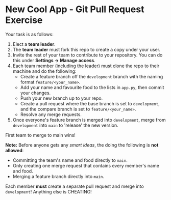 # New Cool App - Git Pull Request Exercise

Your task is as follows:

1. Elect a **team leader**.
2. The **team leader** must fork this repo to create a copy under your user.
3. Invite the rest of your team to contribute to your repository. You can do this under **Settings -> Manage access**. 
4. Each team member (including the leader) must clone the repo to their machine and do the following:
    - Create a feature branch off the `development` branch with the naming format `feature/<your_name>`.
    - Add your name and favourite food to the lists in `app.py`, then commit your changes.
    - Push your new branch up to your repo.
    - Create a pull request where the base branch is set to `development`, and the compare branch is set to `feature/<your_name>`.
    - Resolve any merge requests.
5. Once everyone's feature branch is merged into `development`, merge from `development` into `main` to 'release' the new version.

First team to merge to main wins!

**Note:** Before anyone gets any *smart ideas*, the doing the following is **not allowed**:

- Committing the team's name and food directly to `main`.
- Only creating one merge request that contains every member's name and food.
- Merging a feature branch directly into `main`.

Each member **must** create a separate pull request and merge into `development`! Anything else is CHEATING!
